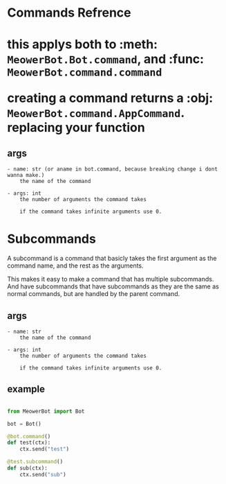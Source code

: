 <p align="center"><h1>Commands Refrence<h1></p>

this applys both to :meth: `MeowerBot.Bot.command`, and :func: `MeowerBot.command.command`

creating a command returns a :obj: `MeowerBot.command.AppCommand`. replacing your function

## args

	- name: str (or aname in bot.command, because breaking change i dont wanna make.)
		the name of the command
	
	- args: int
		the number of arguments the command takes

		if the command takes infinite arguments use 0.


# Subcommands

A subcommand is a command that basicly takes the first argument as the command name, and the rest as the arguments. 

This makes it easy to make a command that has multiple subcommands. And have subcommands that have subcommands as they are the same as normal commands, but are handled by the parent command.

## args
	- name: str
		the name of the command
	
	- args: int
		the number of arguments the command takes

		if the command takes infinite arguments use 0.


## example

```py

from MeowerBot import Bot

bot = Bot()

@bot.command()
def test(ctx):
	ctx.send("test")

@test.subcommand()
def sub(ctx):
	ctx.send("sub")

```
